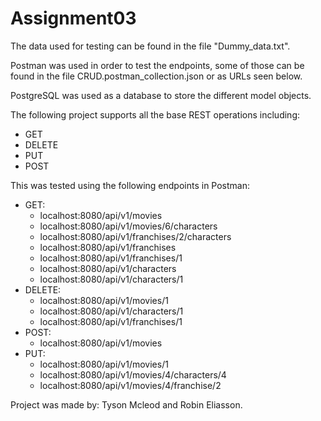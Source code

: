 # Assignment03

The data used for testing can be found in the file "Dummy_data.txt".

Postman was used in order to test the endpoints, some of those can be found in the file CRUD.postman_collection.json or as URLs seen below.

PostgreSQL was used as a database to store the different model objects.

The following project supports all the base REST operations including:

* GET
* DELETE
* PUT
* POST

This was tested using the following endpoints in Postman:
* GET:
  * localhost:8080/api/v1/movies
  * localhost:8080/api/v1/movies/6/characters
  * localhost:8080/api/v1/franchises/2/characters
  * localhost:8080/api/v1/franchises
  * localhost:8080/api/v1/franchises/1
  * localhost:8080/api/v1/characters
  * localhost:8080/api/v1/characters/1
* DELETE:
  * localhost:8080/api/v1/movies/1
  * localhost:8080/api/v1/characters/1
  * localhost:8080/api/v1/franchises/1
* POST:
  * localhost:8080/api/v1/movies
* PUT:
  * localhost:8080/api/v1/movies/1
  * localhost:8080/api/v1/movies/4/characters/4
  * localhost:8080/api/v1/movies/4/franchise/2

Project was made by: Tyson Mcleod and Robin Eliasson.
